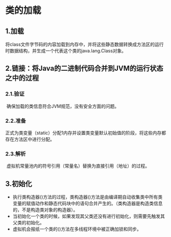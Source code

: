 # 类的加载

## 1.加载

​	将class文件字节码的内容加载到内存中，并将这些静态数据转换成方法区的运行时数据结构，并生成一个代表这个类的java.lang.Class对象。

## 2.链接：将Java的二进制代码合并到JVM的运行状态之中的过程

### 2.1.验证

​	确保加载的类信息符合JVM规范，没有安全方面的问题。

### 2.2.准备

​	正式为类变量（static）分配1内存并设置类变量默认初始值的阶段，将这些内存都存在方法区中进行分配。

### 2.3.解析

​	虚拟机常量池内的符号引用（常量名）替换为直接引用（地址）的过程。

## 3.初始化

* 执行类构造器<clinit>()方法的过程，类构造器<clinit>()方法是由编译期自动收集类中所有类变量的赋值动作和静态代码块中的语句合并产生的。（类构造器是构造类信息的，不是构造类对象的构造器）。
* 当初始化一个类的时候，如果发现其父类还没有进行初始化，则需要先触发其父类的初始化。
* 虚拟机会报纸一个类的<clinit>()方法在多线程环境中被正确加锁和同步。

